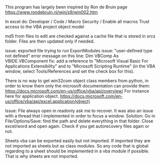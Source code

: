 This program has largely been inspired by Ron de Bruin page https://www.rondebruin.nl/win/s9/win002.htm

In excel do:
Developer / Code / Macro Security / 
  Enable all macros
  Trust access to the VBA project object model

md5 from files to edit are checked against a cache file that is stored in srcs folder. Files are then updated only if needed.

issue:
exported file trying to run ExportModules issue: "user-defined type not defined" error message on this line: Dim VBComp As VBIDE.VBComponent
fix:
add a reference to "Microsoft Visual Basic For Applications Extensibility" and to "Microsoft Scripting Runtime" (in the VBA window, select Tools/References and set the check box for this).

There is no way to get win32com object class members from python, in order to know them only the microsoft documentation can provide them: https://docs.microsoft.com/en-us/office/vba/api/overview/
For instance here for application object. https://docs.microsoft.com/en-us/office/vba/api/excel.application(object)

Issue:
File always open in readonly ask me to recover. It was also an issue with a thread that I implemented in order to focus a window.
Solution:
Go in File/Options/Save: find the path and delete everything in that folder. Close excel/word and open again. Check if you get autorecovery files again or not.

Sheets vba can be exported easily but not imported. If imported they are not imported as sheets but as class modules. So any code that is global regarding to a sheet should be implemented in a vba module if possible. That is why sheets are not imported.
